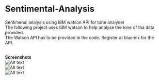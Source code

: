 # Sentimental-Analysis
Sentimenal analysis using IBM watson API for tone analyser <br/>
The following project uses IBM watson to help analyse the tone of tha data provided. <br/>
The Watson API has to be provided in the code. Register at bluemix for the API. <br/> <br/>

<strong>Screenshots</strong> <br/>
![Alt text](http://i.imgur.com/cYysBOf.png "index.html") <br/>
![Alt text](http://i.imgur.com/Eu3YTZk.png "analysis page") <br/>
![Alt text](http://i.imgur.com/MTH76WQ.png "analysis") <br/>
